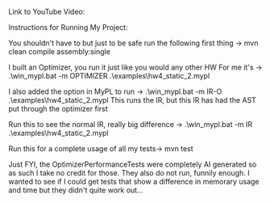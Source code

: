 Link to YouTube Video:


Instructions for Running My Project:

You shouldn't have to but just to be safe run the following first thing ->  mvn clean compile assembly:single  

I built an Optimizer, you run it just like you would any other HW
For me it's
  -> .\win_mypl.bat -m OPTIMIZER .\examples\hw4_static_2.mypl

I also added the option in MyPL to run
  -> .\win_mypl.bat -m IR-O .\examples\hw4_static_2.mypl
This runs the IR, but this IR has had the AST put through the optimizer first

Run this to see the normal IR, really big difference
  -> .\win_mypl.bat -m IR .\examples\hw4_static_2.mypl

Run this for a complete usage of all my tests-> mvn test 

Just FYI, the OptimizerPerformanceTests were completely AI generated so as such I take no credit for those. They also do not run, funnily enough. 
I wanted to see if I could get tests that show a difference in memorary usage and time but they didn't quite work out...


